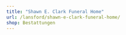 ```yaml
---
title: "Shawn E. Clark Funeral Home"
url: /lansford/shawn-e-clark-funeral-home/
shop: Bestattungen
---
```

